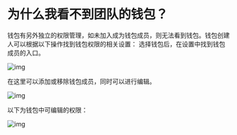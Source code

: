 # 为什么我看不到团队的钱包？

钱包有另外独立的权限管理，如未加入成为钱包成员，则无法看到钱包。钱包创建人可以根据以下操作找到钱包权限的相关设置： 选择钱包后，在设置中找到钱包成员的入口。

![img](https://support.Nexa.com/~gitbook/image?url=https%3A%2F%2F2287475285-files.gitbook.io%2F%7E%2Ffiles%2Fv0%2Fb%2Fgitbook-x-prod.appspot.com%2Fo%2Fspaces%252FSdMhazXkh30OBfLly0nW%252Fuploads%252FZga95Wv9rU4QEMIoLwRT%252Fimage.png%3Falt%3Dmedia%26token%3D78c8a1fc-3438-4772-9091-dfb7e2f3bebd&width=768&dpr=4&quality=100&sign=a24f41ac&sv=2)

在这里可以添加或移除钱包成员，同时可以进行编辑。

![img](https://support.Nexa.com/~gitbook/image?url=https%3A%2F%2F2287475285-files.gitbook.io%2F%7E%2Ffiles%2Fv0%2Fb%2Fgitbook-x-prod.appspot.com%2Fo%2Fspaces%252FSdMhazXkh30OBfLly0nW%252Fuploads%252FsA0yqHe2XWeQ7kG43gtS%252Fimage.png%3Falt%3Dmedia%26token%3D17d1dfd2-9737-45de-ad77-101de2bb9816&width=768&dpr=4&quality=100&sign=2623676&sv=2)

以下为钱包中可编辑的权限：

![img](https://support.Nexa.com/~gitbook/image?url=https%3A%2F%2F2287475285-files.gitbook.io%2F%7E%2Ffiles%2Fv0%2Fb%2Fgitbook-x-prod.appspot.com%2Fo%2Fspaces%252FSdMhazXkh30OBfLly0nW%252Fuploads%252FQsx9Pu63IuYSdOcsICkl%252Fimage.png%3Falt%3Dmedia%26token%3D18c1b0c3-0061-4b52-a69b-a94b3cb74d95&width=768&dpr=4&quality=100&sign=64fc951c&sv=2)
